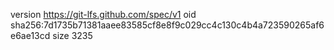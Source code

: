 version https://git-lfs.github.com/spec/v1
oid sha256:7d1735b71381aaee83585cf8e8f9c029cc4c130c4b4a723590265af6e6ae13cd
size 3235
